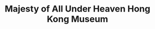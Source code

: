 ---
title: "Majesty of All Under Heaven Hong Kong Museum"
caption: "An app for a Hong Kong museum that features schedule and museum information"
home-image: "majesty.png"
order: 1
---